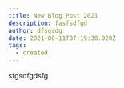 ```yaml
---
title: New Blog Post 2021
description: fasfsdfgd
author: dfsgsdg
date: 2021-08-11T07:19:30.920Z
tags:
  - created
---
```

sfgsdfgdsfg